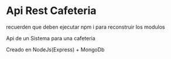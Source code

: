 # Api Rest Cafeteria

recuerden que deben ejecutar npm i para reconstruir los modulos


Api de un Sistema para una cafeteria

Creado en NodeJs(Express) + MongoDb
